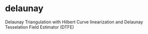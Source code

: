 delaunay
========

Delaunay Triangulation with Hilbert Curve linearization and Delaunay Tesselation Field Estimator (DTFE)